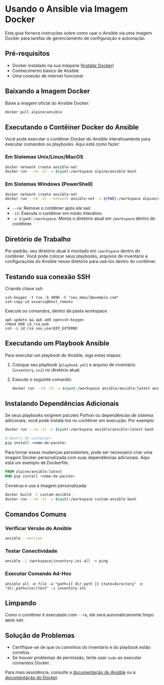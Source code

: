 # Usando o Ansible via Imagem Docker

Este guia fornece instruções sobre como usar o Ansible via uma imagem Docker para tarefas de gerenciamento de configuração e automação.

## Pré-requisitos

- Docker instalado na sua máquina ([Instalar Docker](https://docs.docker.com/get-docker/))
- Conhecimento básico de Ansible
- Uma conexão de internet funcional

## Baixando a Imagem Docker

Baixe a imagem oficial do Ansible Docker:

```bash
docker pull alpine/ansible
```

## Executando o Contêiner Docker do Ansible

Você pode executar o contêiner Docker do Ansible interativamente para executar comandos ou playbooks. Aqui está como fazer:

### Em Sistemas Unix/Linux/MacOS

```bash
docker network create ansible-net
docker run --rm -it -v $(pwd):/workspace alpine/ansible bash
```

### Em Sistemas Windows (PowerShell)

```bash
docker network create ansible-net
docker run --rm -it --network ansible-net -v ${PWD}:/workspace alpine/ansible bash 
```

- `--rm`: Remove o contêiner após ele sair.
- `-it`: Executa o contêiner em modo interativo.
- `-v $(pwd):/workspace`: Monta o diretório atual em `/workspace` dentro do contêiner.

## Diretório de Trabalho

Por padrão, seu diretório atual é montado em `/workspace` dentro do contêiner. Você pode colocar seus playbooks, arquivos de inventário e configurações do Ansible nesse diretório para usá-los dentro do contêiner.

## Testando sua conexão SSH
Criando chave ssh

```
ssh-keygen -t rsa -b 4096 -C "seu_email@exemplo.com"
ssh-copy-id usuario@host_remoto
```

Execute os comandos, dentro da pasta workspace

```
apk update && apk add openssh-keygen
chmod 600 id_rsa.pub
ssh -i id_rsa seu_user@IP_EXTERNO
```
## Executando um Playbook Ansible

Para executar um playbook do Ansible, siga estas etapas:

1. Coloque seu playbook (`playbook.yml`) e arquivo de inventário (`inventory.ini`) no diretório atual.
2. Execute o seguinte comando:

   ```bash
   docker run --rm -it -v $(pwd):/workspace ansible/ansible:latest ansible-playbook -i /workspace/inventory.ini /workspace/playbook.yml
   ```

## Instalando Dependências Adicionais

Se seus playbooks exigirem pacotes Python ou dependências de sistema adicionais, você pode instalá-los no contêiner em execução. Por exemplo:

```bash
docker run --rm -it -v $(pwd):/workspace ansible/ansible:latest bash

# Dentro do contêiner:
pip install <nome-do-pacote>
```

Para tornar essas mudanças persistentes, pode ser necessário criar uma imagem Docker personalizada com suas dependências adicionais. Aqui está um exemplo de Dockerfile:

```Dockerfile
FROM alpine/ansible:latest
RUN pip install <nome-do-pacote>
```

Construa e use a imagem personalizada:

```bash
docker build -t custom-ansible .
docker run --rm -it -v $(pwd):/workspace custom-ansible bash
```

## Comandos Comuns

### Verificar Versão do Ansible

```bash
ansible --version
```

### Testar Conectividade

```bash
ansible -i /workspace/inventory.ini all -m ping
```

### Executar Comando Ad-Hoc

```bash=
ansible all -m file -a "path={{ dir_path }} state=directory" -e "dir_path=/usr/test" -i inventory.ini
```

## Limpando

Como o contêiner é executado com `--rm`, ele será automaticamente limpo após sair. 

## Solução de Problemas

- Certifique-se de que os caminhos do inventário e do playbook estão corretos.
- Se houver problemas de permissão, tente usar `sudo` ao executar comandos Docker.

Para mais assistência, consulte a [documentação do Ansible](https://docs.ansible.com/) ou a [documentação do Docker](https://docs.docker.com/).